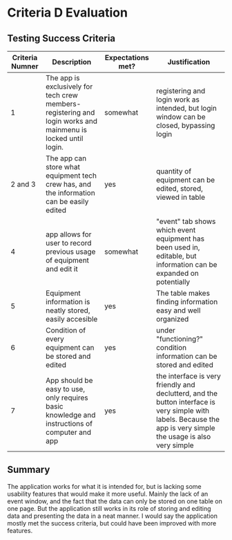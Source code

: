 # Criteria D Evaluation
## Testing Success Criteria
|Criteria Numner|Description|Expectations met?|Justification|
|-----------|---------------|----------------|--------------|
|1|The app is exclusively for tech crew members- registering and login works and mainmenu is locked until login.|somewhat|registering and login work as intended, but login window can be closed, bypassing login|
|2 and 3|The app can store what equipment tech crew has, and the information can be easily edited|yes|quantity of equipment can be edited, stored, viewed in table|
|4|app allows for user to record previous usage of equipment and edit it|somewhat|"event" tab shows which event equipment has been used in, editable, but information can be expanded on potentially|
|5|Equipment information is neatly stored, easily accesible|yes|The table makes finding information easy and well organized|
|6|Condition of every equipment can be stored and edited|yes|under "functioning?" condition information can be stored and edited|
|7|App should be easy to use, only requires basic knowledge and instructions of computer and app|yes|the interface is very friendly and declutterd, and the button interface is very simple with labels. Because the app is very simple the usage is also very simple|

## Summary
The application works for what it is intended for, but is lacking some usability features that would make it more useful. Mainly the lack of an event window, and the fact that the data can only be stored on one table on one page. But the application still works in its role of storing and editing data and presenting the data in a neat manner. I would say the application mostly met the success criteria, but could have been improved with more features.
